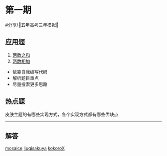 # 第一期
#分享/📌五年高考三年模拟📌

## 应用题
1.  [两数之和](https://leetcode-cn.com/problems/two-sum/) 
2.  [两数相加](https://leetcode-cn.com/problems/add-two-numbers) 

* 依靠自我编写代码
* 解析题目重点
* 尽量搜索更多思路


## 热点题
皮肤主题的有哪些实现方式，各个实现方式都有哪些优缺点

___

## 解答

[mosaice](mosaice.md)
[liuqisakuya](liuqisakuya.md)
[kokoroX](kokoroX.md)

